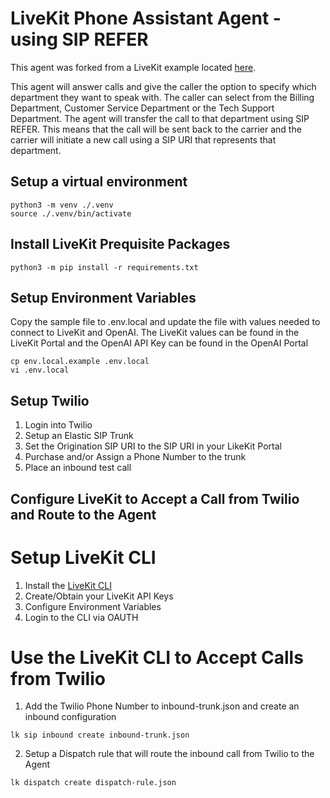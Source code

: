 # LiveKit Phone Assistant Agent - using SIP REFER

This agent was forked from a LiveKit example located [here](https://github.com/livekit-examples/phone-assistant/tree/main).  

This agent will answer calls and give the caller the option to specify which department they want to speak with. The caller can select from the Billing Department, Customer Service Department or the Tech Support Department.  The agent will transfer the call to that department using SIP REFER.  This means that the call will be sent back to the carrier and the carrier will initiate a new call using a SIP URI that represents that department.

## Setup a virtual environment
```
python3 -m venv ./.venv
source ./.venv/bin/activate
```

## Install LiveKit Prequisite Packages
```
python3 -m pip install -r requirements.txt
```

## Setup Environment Variables

Copy the sample file to .env.local and update the file with values needed to connect to LiveKit and OpenAI.  The LiveKit values can be found in the LiveKit Portal and the OpenAI API Key can be found in the OpenAI Portal

```
cp env.local.example .env.local
vi .env.local
```

## Setup Twilio

1. Login into Twilio
2. Setup an Elastic SIP Trunk
3. Set the Origination SIP URI to the SIP URI in your LikeKit Portal
4. Purchase and/or Assign a Phone Number to the trunk
5. Place an inbound test call

## Configure LiveKit to Accept a Call from Twilio and Route to the Agent

# Setup LiveKit CLI

1. Install the [LiveKit CLI](https://docs.livekit.io/home/cli/cli-setup/)
2. Create/Obtain your LiveKit API Keys
3. Configure Environment Variables
4. Login to the CLI via OAUTH

# Use the LiveKit CLI to Accept Calls from Twilio


1. Add the Twilio Phone Number to inbound-trunk.json and create an inbound configuration

```
lk sip inbound create inbound-trunk.json
```

2. Setup a Dispatch rule that will route the inbound call from Twilio to the Agent

```
lk dispatch create dispatch-rule.json
```
